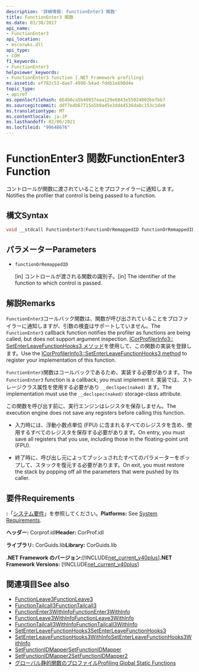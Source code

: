 ```yaml
---
description: '詳細情報: FunctionEnter3 関数'
title: FunctionEnter3 関数
ms.date: 03/30/2017
api_name:
- FunctionEnter3
api_location:
- mscorwks.dll
api_type:
- COM
f1_keywords:
- FunctionEnter3
helpviewer_keywords:
- FunctionEnter3 function [.NET Framework profiling]
ms.assetid: ef782c53-dae7-4990-b4ad-fddb1e690d4e
topic_type:
- apiref
ms.openlocfilehash: 664b0ca5b40937eaa129e6843e55024802befbb7
ms.sourcegitcommit: ddf7edb67715a5b9a45e3dd44536dabc153c1de0
ms.translationtype: MT
ms.contentlocale: ja-JP
ms.lasthandoff: 02/06/2021
ms.locfileid: "99648676"
---
```

# <a name="functionenter3-function"></a><span data-ttu-id="04443-103">FunctionEnter3 関数</span><span class="sxs-lookup"><span data-stu-id="04443-103">FunctionEnter3 Function</span></span>

<span data-ttu-id="04443-104">コントロールが関数に渡されていることをプロファイラーに通知します。</span><span class="sxs-lookup"><span data-stu-id="04443-104">Notifies the profiler that control is being passed to a function.</span></span>  
  
## <a name="syntax"></a><span data-ttu-id="04443-105">構文</span><span class="sxs-lookup"><span data-stu-id="04443-105">Syntax</span></span>  
  
```cpp  
void __stdcall FunctionEnter3(FunctionOrRemappedID functionOrRemappedID);  
```  
  
## <a name="parameters"></a><span data-ttu-id="04443-106">パラメーター</span><span class="sxs-lookup"><span data-stu-id="04443-106">Parameters</span></span>

- `functionOrRemappedID`

  <span data-ttu-id="04443-107">\[in] コントロールが渡される関数の識別子。</span><span class="sxs-lookup"><span data-stu-id="04443-107">\[in] The identifier of the function to which control is passed.</span></span>

## <a name="remarks"></a><span data-ttu-id="04443-108">解説</span><span class="sxs-lookup"><span data-stu-id="04443-108">Remarks</span></span>  

 <span data-ttu-id="04443-109">`FunctionEnter3`コールバック関数は、関数が呼び出されていることをプロファイラーに通知しますが、引数の検査はサポートしていません。</span><span class="sxs-lookup"><span data-stu-id="04443-109">The `FunctionEnter3` callback function notifies the profiler as functions are being called, but does not support argument inspection.</span></span> <span data-ttu-id="04443-110">[ICorProfilerInfo3:: SetEnterLeaveFunctionHooks3 メソッド](icorprofilerinfo3-setenterleavefunctionhooks3-method.md)を使用して、この関数の実装を登録します。</span><span class="sxs-lookup"><span data-stu-id="04443-110">Use the [ICorProfilerInfo3::SetEnterLeaveFunctionHooks3 method](icorprofilerinfo3-setenterleavefunctionhooks3-method.md) to register your implementation of this function.</span></span>  
  
 <span data-ttu-id="04443-111">`FunctionEnter3`関数はコールバックであるため、実装する必要があります。</span><span class="sxs-lookup"><span data-stu-id="04443-111">The `FunctionEnter3` function is a callback; you must implement it.</span></span> <span data-ttu-id="04443-112">実装では、ストレージクラス属性を使用する必要があり `__declspec(naked)` ます。</span><span class="sxs-lookup"><span data-stu-id="04443-112">The implementation must use the `__declspec(naked)` storage-class attribute.</span></span>  
  
 <span data-ttu-id="04443-113">この関数を呼び出す前に、実行エンジンはレジスタを保存しません。</span><span class="sxs-lookup"><span data-stu-id="04443-113">The execution engine does not save any registers before calling this function.</span></span>  
  
- <span data-ttu-id="04443-114">入力時には、浮動小数点単位 (FPU) に含まれるすべてのレジスタを含め、使用するすべてのレジスタを保存する必要があります。</span><span class="sxs-lookup"><span data-stu-id="04443-114">On entry, you must save all registers that you use, including those in the floating-point unit (FPU).</span></span>  
  
- <span data-ttu-id="04443-115">終了時に、呼び出し元によってプッシュされたすべてのパラメーターをポップして、スタックを復元する必要があります。</span><span class="sxs-lookup"><span data-stu-id="04443-115">On exit, you must restore the stack by popping off all the parameters that were pushed by its caller.</span></span>  
  
## <a name="requirements"></a><span data-ttu-id="04443-116">要件</span><span class="sxs-lookup"><span data-stu-id="04443-116">Requirements</span></span>  

 <span data-ttu-id="04443-117">**:**「[システム要件](../../get-started/system-requirements.md)」を参照してください。</span><span class="sxs-lookup"><span data-stu-id="04443-117">**Platforms:** See [System Requirements](../../get-started/system-requirements.md).</span></span>  
  
 <span data-ttu-id="04443-118">**ヘッダー:** Corprof.idl</span><span class="sxs-lookup"><span data-stu-id="04443-118">**Header:** CorProf.idl</span></span>  
  
 <span data-ttu-id="04443-119">**ライブラリ:** CorGuids.lib</span><span class="sxs-lookup"><span data-stu-id="04443-119">**Library:** CorGuids.lib</span></span>  
  
 <span data-ttu-id="04443-120">**.NET Framework のバージョン:**[!INCLUDE[net_current_v40plus](../../../../includes/net-current-v40plus-md.md)]</span><span class="sxs-lookup"><span data-stu-id="04443-120">**.NET Framework Versions:** [!INCLUDE[net_current_v40plus](../../../../includes/net-current-v40plus-md.md)]</span></span>  
  
## <a name="see-also"></a><span data-ttu-id="04443-121">関連項目</span><span class="sxs-lookup"><span data-stu-id="04443-121">See also</span></span>

- [<span data-ttu-id="04443-122">FunctionLeave3</span><span class="sxs-lookup"><span data-stu-id="04443-122">FunctionLeave3</span></span>](functionleave3-function.md)
- [<span data-ttu-id="04443-123">FunctionTailcall3</span><span class="sxs-lookup"><span data-stu-id="04443-123">FunctionTailcall3</span></span>](functiontailcall3-function.md)
- [<span data-ttu-id="04443-124">FunctionEnter3WithInfo</span><span class="sxs-lookup"><span data-stu-id="04443-124">FunctionEnter3WithInfo</span></span>](functionenter3withinfo-function.md)
- [<span data-ttu-id="04443-125">FunctionLeave3WithInfo</span><span class="sxs-lookup"><span data-stu-id="04443-125">FunctionLeave3WithInfo</span></span>](functionleave3withinfo-function.md)
- [<span data-ttu-id="04443-126">FunctionTailcall3WithInfo</span><span class="sxs-lookup"><span data-stu-id="04443-126">FunctionTailcall3WithInfo</span></span>](functiontailcall3withinfo-function.md)
- [<span data-ttu-id="04443-127">SetEnterLeaveFunctionHooks3</span><span class="sxs-lookup"><span data-stu-id="04443-127">SetEnterLeaveFunctionHooks3</span></span>](icorprofilerinfo3-setenterleavefunctionhooks3-method.md)
- [<span data-ttu-id="04443-128">SetEnterLeaveFunctionHooks3WithInfo</span><span class="sxs-lookup"><span data-stu-id="04443-128">SetEnterLeaveFunctionHooks3WithInfo</span></span>](icorprofilerinfo3-setenterleavefunctionhooks3withinfo-method.md)
- [<span data-ttu-id="04443-129">SetFunctionIDMapper</span><span class="sxs-lookup"><span data-stu-id="04443-129">SetFunctionIDMapper</span></span>](icorprofilerinfo-setfunctionidmapper-method.md)
- [<span data-ttu-id="04443-130">SetFunctionIDMapper2</span><span class="sxs-lookup"><span data-stu-id="04443-130">SetFunctionIDMapper2</span></span>](icorprofilerinfo3-setfunctionidmapper2-method.md)
- [<span data-ttu-id="04443-131">グローバル静的関数のプロファイル</span><span class="sxs-lookup"><span data-stu-id="04443-131">Profiling Global Static Functions</span></span>](profiling-global-static-functions.md)
